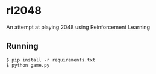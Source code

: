 # rl2048
An attempt at playing 2048 using Reinforcement Learning

## Running
```shell
$ pip install -r requirements.txt
$ python game.py
```
